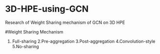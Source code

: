 # 3D-HPE-using-GCN
Research of Weight Sharing mechanism of GCN on 3D HPE

#Weight Sharing Mechanism
1. Full-sharing
2.Pre-aggregation
3.Post-aggregation
4.Convolution-style
5.No-sharing
